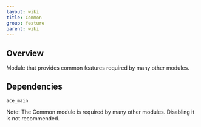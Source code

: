 ```yaml
---
layout: wiki
title: Common
group: feature
parent: wiki
---
```


## Overview

Module that provides common features required by many other modules.


## Dependencies

`ace_main`

Note: The Common module is required by many other modules. Disabling it is not recommended.
